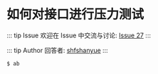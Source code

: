 # 如何对接口进行压力测试



::: tip Issue 
 欢迎在 Issue 中交流与讨论: [Issue 27](https://github.com/shfshanyue/Daily-Question/issues/27) 
:::

::: tip Author 
回答者: [shfshanyue](https://github.com/shfshanyue) 
:::

``` bash
$ ab
```